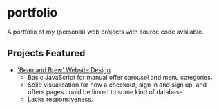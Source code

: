 # portfolio
A portfolio of my (personal) web projects with source code available.

## Projects Featured
- ['Bean and Brew' Website Design](https://websites.sennastubbs.com/bean-and-brew-design)
  - Basic JavaScript for manual offer carousel and menu categories.
  - Solid visualisation for how a checkout, sign in and sign up, and offers pages could be linked to some kind of database.
  - Lacks responsiveness.
